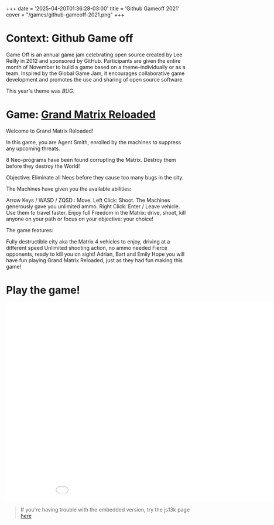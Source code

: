 +++
date = '2025-04-20T01:36:28-03:00'
title = 'Github Gameoff 2021'
cover = "/games/github-gameoff-2021.png"
+++

# Context: Github Game off

Game Off is an annual game jam celebrating open source created by Lee Reilly in 2012 and sponsored by GitHub. Participants are given the entire month of November to build a game based on a theme–individually or as a team. Inspired by the Global Game Jam, it encourages collaborative game development and promotes the use and sharing of open source software.

This year's theme was *BUG*.

# Game: [Grand Matrix Reloaded](https://fennelle.itch.io/grand-matrix-reloaded)

Welcome to Grand Matrix Reloaded!

In this game, you are Agent Smith, enrolled by the machines to suppress any upcoming threats.

8 Neo-programs have been found corrupting the Matrix. Destroy them before they destroy the World!

Objective: Eliminate all Neos before they cause too many bugs in the city.

The Machines have given you the available abilities:

Arrow Keys / WASD / ZQSD : Move.
Left Click: Shoot. The Machines generously gave you unlimited ammo.
Right Click: Enter / Leave vehicle. Use them to travel faster.
Enjoy full Freedom in the Matrix: drive, shoot, kill anyone on your path or focus on your objective: your choice!

The game features:

Fully destructible city aka the Matrix
4 vehicles to enjoy, driving at a different speed
Unlimited shooting action, no ammo needed
Fierce opponents, ready to kill you on sight!
Adrian, Bart and Emily Hope you will have fun playing Grand Matrix Reloaded, just as they had fun making this game!

# Play the game!

<iframe id="iframe" src="/github-gameoff-2021" width="960px" height="540px" frameborder="0" ></iframe>

<script>
    const iframe = document.getElementById('iframe');
    iframe.addEventListener('load', () => {
        iframe.contentWindow.document.addEventListener('keydown', function(event) {
            if (['ArrowUp', 'ArrowDown', 'ArrowLeft', 'ArrowRight'].includes(event.key)) {
                event.preventDefault();
            }
        });
    });
</script>

> If you're having trouble with the embedded version, try the js13k page [here](https://fennelle.itch.io/grand-matrix-reloaded)